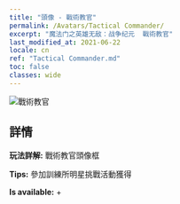 ```yaml
---
title: "頭像 - 戰術教官"
permalink: /Avatars/Tactical Commander/
excerpt: "魔法门之英雄无敌：战争纪元  戰術教官"
last_modified_at: 2021-06-22
locale: cn
ref: "Tactical Commander.md"
toc: false
classes: wide
---
```

 ![戰術教官](/images/a/avatarFrame_20.png)

## 詳情

 **玩法詳解:** 戰術教官頭像框 

 **Tips:** 參加訓練所明星挑戰活動獲得 

 **Is available:**  + 

